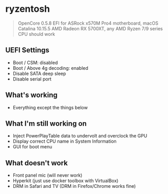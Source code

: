 # ryzentosh

> OpenCore 0.5.8 EFI for ASRock x570M Pro4 motherboard, macOS Catalina 10.15.5
> AMD Radeon RX 5700XT, any AMD Ryzen 7/9 series CPU should work

## UEFI Settings

* Boot / CSM: disabled
* Boot / Above 4g decoding: enabled
* Disable SATA deep sleep
* Disable serial port

## What's working

* Everything except the things below

## What I'm still working on

* Inject PowerPlayTable data to undervolt and overclock the GPU
* Display correct CPU name in System Information
* GUI for boot menu

## What doesn't work

* Front panel mic (will never work)
* Hyperkit (just use docker toolbox with VirtualBox)
* DRM in Safari and TV (DRM in Firefox/Chrome works fine)
